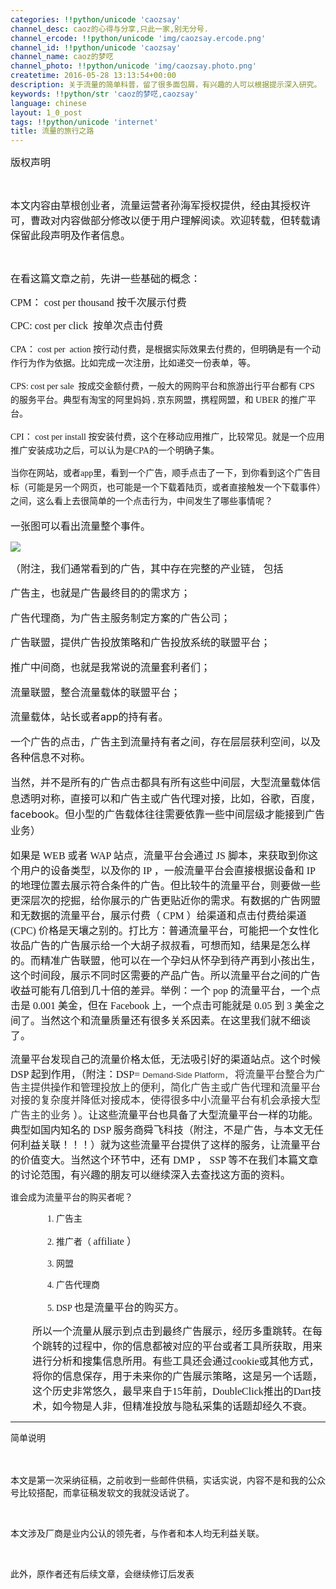 ```yaml
---
categories: !!python/unicode 'caozsay'
channel_desc: caoz的心得与分享,只此一家,别无分号.
channel_ercode: !!python/unicode 'img/caozsay.ercode.png'
channel_id: !!python/unicode 'caozsay'
channel_name: caoz的梦呓
channel_photo: !!python/unicode 'img/caozsay.photo.png'
createtime: 2016-05-28 13:13:54+00:00
description: 关于流量的简单科普，留了很多面包屑，有兴趣的人可以根据提示深入研究。
keywords: !!python/str 'caoz的梦呓,caozsay'
language: chinese
layout: 1_0_post
tags: !!python/unicode 'internet'
title: 流量的旅行之路
---
```

<div class="rich_media_content" id="js_content">
<p>
<span style="font-size: 16px;">
          版权声明
         </span>
</p>
<p>
<br/>
</p>
<p>
<span style="font-size: 16px;">
          本文内容由草根创业者，流量运营者孙海军授权提供，经由其授权许可，曹政对内容做部分修改以便于用户理解阅读。欢迎转载，但转载请保留此段声明及作者信息。
         </span>
</p>
<p>
<br/>
</p>
<p>
<span style="font-size: 16px;">
</span>
</p>
<p>
<span style="font-family: 宋体; font-size: 16px;">
          在看这篇文章之前，先讲一些基础的概念：
         </span>
</p>
<p>
<span style="font-family: Calibri; font-size: 16px;">
</span>
</p>
<p>
<span style="font-family: 宋体; font-size: 16px;">
          CPM：
          <span style="font-size: 16px; font-family: Calibri;">
           cost per thousand
          </span>
          按千次展示付费
         </span>
</p>
<p>
<span style="line-height: 1.6; font-size: 16px;">
<span style="font-family:Calibri">
</span>
</span>
<span style="font-family: 宋体; line-height: 1.6; font-size: 16px;">
          CPC: cost per click  按单次点击付费
         </span>
</p>
<p>
<span style="font-size: 16px;">
<span style="font-family: 宋体; font-size: 14px; line-height: 1.6;">
           CPA：
          </span>
<span style="font-size: 14px; line-height: 1.6; font-family: Calibri;">
           cost per  action
          </span>
<span style="font-family: 宋体; font-size: 14px; line-height: 1.6;">
           按行动付费，是根据实际效果去付费的，但明确是有一个动作行为作为依据。比如完成一次注册，比如递交一份表单，等。
          </span>
</span>
</p>
<p>
<span style="font-size: 16px;">
<span style="font-family: Calibri; font-size: 14px;">
</span>
<span style="font-family: 宋体; font-size: 14px; line-height: 1.6;">
           CPS: cost per sale  按成交金额付费，一般大的网购平台和旅游出行平台都有
          </span>
<span style="font-size: 14px; line-height: 1.6; font-family: Calibri;">
           CPS
          </span>
<span style="font-family: 宋体; font-size: 14px; line-height: 1.6;">
           的服务平台。典型有淘宝的阿里妈妈
          </span>
<span style="font-size: 14px; line-height: 1.6; font-family: Calibri;">
           ,
          </span>
<span style="font-family: 宋体; font-size: 14px; line-height: 1.6;">
           京东网盟，携程网盟，和
          </span>
<span style="font-size: 14px; line-height: 1.6; font-family: Calibri;">
           UBER
          </span>
<span style="font-family: 宋体; font-size: 14px; line-height: 1.6;">
           的推广平台。
          </span>
</span>
</p>
<p>
<span style="font-size: 16px;">
<span style="line-height: 1.6; font-size: 16px;">
<span style="font-family:Calibri">
</span>
</span>
<span style="font-family: 宋体; font-size: 14px; line-height: 1.6;">
           CPI：
          </span>
<span style="font-size: 14px; line-height: 1.6; font-family: Calibri;">
           cost per install
          </span>
<span style="font-family: 宋体; font-size: 14px; line-height: 1.6;">
           按安装付费，这个在移动应用推广，比较常见。就是一个应用推广安装成功之后，可以认为是CPA的一个明确子集。
          </span>
</span>
</p>
<p>
<span style="font-family: Calibri; font-size: 16px;">
</span>
</p>
<p>
<span style="font-size: 16px;">
<span style="font-family: Calibri; font-size: 14px;">
</span>
<span style="font-family: 宋体; font-size: 14px; line-height: 1.6;">
           当你在网站，或者app里，看到一个广告，顺手点击了一下，到你看到这个广告目标（可能是另一个网页，也可能是一个下载着陆页，或者直接触发一个下载事件）之间，这么看上去很简单的一个点击行为，中间发生了哪些事情呢？
          </span>
</span>
</p>
<p>
<span style="font-family: Calibri; font-size: 16px;">
</span>
</p>
<p>
<span style="font-family: 宋体; font-size: 16px;">
          一张图可以看出流量整个事件。
         </span>
</p>
<p>
<span style="font-family: Calibri; font-size: 16px;">
<img data-ratio="0.6079136690647482" data-s="300,640" data-src="" data-type="png" data-w="" src="{{ '/img/nBKX0s8fer0LemhXUGgLGKpcFzggwHLBP5R6ZuiaeV5EDBaBfNBc0MvIST9EPk8iarxx3cFFLngs3TUPAyuHialOA.png' | prepend: site.img | replace: '//','/' }}"/>
<br/>
</span>
</p>
<p>
<span style="font-size: 16px;">
          （附注，我们通常看到的广告，其中存在完整的产业链，
          <span style="font-size: 16px; line-height: 1.6;">
           包括
          </span>
</span>
</p>
<p>
<span style="line-height: 1.6; font-size: 16px;">
          广告主，也就是广告最终目的的需求方；
         </span>
</p>
<p>
<span style="line-height: 1.6; font-size: 16px;">
          广告代理商，为广告主服务制定方案的广告公司；
         </span>
</p>
<p>
<span style="line-height: 1.6; font-size: 16px;">
          广告联盟，提供广告投放策略和广告投放系统的联盟平台；
         </span>
</p>
<p>
<span style="line-height: 1.6; font-size: 16px;">
          推广中间商，也就是我常说的流量套利者们；
         </span>
</p>
<p>
<span style="line-height: 1.6; font-size: 16px;">
          流量联盟，整合流量载体的联盟平台；
         </span>
</p>
<p>
<span style="line-height: 1.6; font-size: 16px;">
          流量载体，站长或者app的持有者。
         </span>
</p>
<p>
<span style="line-height: 1.6; font-size: 16px;">
          一个广告的点击，广告主到流量持有者之间，存在层层获利空间，以及各种信息不对称。
         </span>
</p>
<p>
<span style="line-height: 1.6; font-size: 16px;">
          当然，并不是所有的广告点击都具有所有这些中间层，大型流量载体信息透明对称，直接可以和广告主或广告代理对接，比如，谷歌，百度，facebook。但小型的广告载体往往需要依靠一些中间层级才能接到广告业务）
         </span>
</p>
<p>
<span style="font-family: 宋体; font-size: 16px;">
          如果是
          <span style="font-size: 16px; font-family: Calibri;">
           WEB
          </span>
          或者
          <span style="font-size: 16px; font-family: Calibri;">
           WAP
          </span>
          站点，流量平台会通过
          <span style="font-size: 16px; font-family: Calibri;">
           JS
          </span>
          脚本，来获取到你这个用户的设备类型，以及你的
          <span style="font-size: 16px; font-family: Calibri;">
           IP
          </span>
          ，一般流量平台会直接根据设备和
          <span style="font-size: 16px; font-family: Calibri;">
           IP
          </span>
          的地理位置去展示符合条件的广告。但比较牛的流量平台，则要做一些更深层次的挖掘，给你展示的广告更贴近你的需求。有数据的广告网盟和无数据的流量平台，展示付费（
          <span style="font-size: 16px; font-family: Calibri;">
           CPM
          </span>
          ）给渠道和点击付费给渠道
          <span style="font-size: 16px; font-family: Calibri;">
           (CPC)
          </span>
          价格是天壤之别的。打比方：普通流量平台，可能把一个女性化妆品广告的广告展示给一个大胡子叔叔看，可想而知，结果是怎么样的。而精准广告联盟，他可以在一个孕妇从怀孕到待产再到小孩出生，这个时间段，展示不同时区需要的产品广告。所以流量平台之间的广告收益可能有几倍到几十倍的差异。举例：一个
          <span style="font-size: 16px; font-family: Calibri;">
           pop
          </span>
          的流量平台，一个点击是
          <span style="font-size: 16px; font-family: Calibri;">
           0.001
          </span>
          美金，但在
          <span style="font-size: 16px; font-family: Calibri;">
           Facebook
          </span>
          上，一个点击可能就是
          <span style="font-size: 16px; font-family: Calibri;">
           0.05
          </span>
          到
          <span style="font-size: 16px; font-family: Calibri;">
           3
          </span>
          美金之间了。当然这个和流量质量还有很多关系因素。在这里我们就不细谈了。
         </span>
</p>
<p>
<span style="font-family: Calibri; font-size: 16px;">
</span>
</p>
<p>
<span style="font-family: 宋体; font-size: 16px;">
          流量平台发现自己的流量价格太低，无法吸引好的渠道站点。这个时候
          <span style="font-size: 16px; font-family: Calibri;">
           DSP
          </span>
          起到作用，（附注：DSP=
          <span style="color: rgb(51, 51, 51); font-family: arial; font-size: 13px; line-height: 20.02px; background-color: rgb(255, 255, 255);">
           Demand-Side Platform，
           <span style="color: rgb(51, 51, 51); font-family: arial; line-height: 20.02px; font-size: 16px; background-color: rgb(255, 255, 255);">
            将流量平台整合为广告主提供操作和管理投放上的便利，简化广告主或广告代理和流量平台对接的复杂度并降低对接成本，使得很多中小流量平台有机会承接大型广告主的业务
           </span>
</span>
          ）。让这些流量平台也具备了大型流量平台一样的功能。典型如国内知名的
          <span style="font-size: 16px; font-family: Calibri;">
           DSP
          </span>
          服务商舜飞科技（附注，不是广告，与本文无任何利益关联！！！）就为这些流量平台提供了这样的服务，让流量平台的价值变大。当然这个环节中，还有
          <span style="font-size: 16px; font-family: Calibri;">
           DMP
          </span>
          ，
          <span style="font-size: 16px; font-family: Calibri;">
           SSP
          </span>
          等不在我们本篇文章的讨论范围，有兴趣的朋友可以继续深入去查找这方面的资料。
         </span>
</p>
<p>
<span style="font-family: Calibri; font-size: 16px;">
</span>
</p>
<p>
<span style="font-size: 16px;">
<span style="font-family: Calibri; font-size: 14px;">
</span>
<span style="font-family: 宋体; font-size: 14px;">
           谁会成为流量平台的购买者呢？
          </span>
</span>
</p>
<p>
<span style="font-family: Calibri; font-size: 16px;">
</span>
</p>
<p style="margin-left:59px">
<span style="font-size: 16px;">
<span style="font-family: Calibri; font-size: 14px;">
           1.
          </span>
<span style="font-family: 宋体; font-size: 14px;">
           广告主
          </span>
</span>
</p>
<p style="margin-left:59px">
<span style="font-size: 16px;">
<span style="font-family: Calibri; font-size: 14px;">
           2.
          </span>
<span style="font-family: 宋体; font-size: 14px;">
           推广者（
           <span style="font-size: 16px; font-family: Calibri;">
            affiliate
           </span>
<span style="font-size: 16px; font-family: 宋体;">
            ）
           </span>
</span>
</span>
</p>
<p style="margin-left:59px">
<span style="font-size: 16px;">
<span style="font-family: Calibri; font-size: 14px;">
           3.
          </span>
<span style="font-family: 宋体; font-size: 14px;">
           网盟
          </span>
</span>
</p>
<p style="margin-left:59px">
<span style="font-size: 16px;">
<span style="font-family: Calibri; font-size: 14px;">
           4.
          </span>
<span style="font-family: 宋体; font-size: 14px;">
           广告代理商
          </span>
</span>
</p>
<p style="margin-left:59px">
<span style="font-size: 16px;">
<span style="font-family: Calibri; font-size: 14px;">
           5.
          </span>
<span style="font-family: 宋体; font-size: 14px;">
           DSP
           <span style="font-size: 16px; font-family: 宋体;">
            也是流量平台的购买方。
           </span>
</span>
</span>
</p>
<p style="margin-left:35px">
<span style="font-family: Calibri; font-size: 16px;">
</span>
</p>
<p style="margin-left:35px">
<span style="font-family: 宋体; font-size: 16px;">
          所以一个流量从展示到点击到最终广告展示，经历多重跳转。在每个跳转的过程中，你的信息都被对应的平台或者工具所获取，用来进行分析和搜集信息所用。有些工具还会通过cookie或其他方式，将你的信息保存，用于未来你的广告展示策略，这是另一个话题，这个历史非常悠久，最早来自于15年前，DoubleClick推出的Dart技术，如今物是人非，但精准投放与隐私采集的话题却经久不衰。
         </span>
</p>
<p>
<span style="font-family: Calibri; font-size: 16px;">
</span>
</p>
<hr/>
<p>
<span style="line-height: 1.6;">
          简单说明
         </span>
<br/>
</p>
<p>
<br/>
</p>
<p>
<span style="font-family: Calibri; font-size: 16px;">
</span>
         本文是第一次采纳征稿，之前收到一些邮件供稿，实话实说，内容不是和我的公众号比较搭配，而拿征稿发软文的我就没话说了。
        </p>
<p>
<br/>
</p>
<p>
         本文涉及厂商是业内公认的领先者，与作者和本人均无利益关联。
        </p>
<p>
<br/>
</p>
<p>
         此外，原作者还有后续文章，会继续修订后发表
        </p>
<p>
<br/>
</p>
<p>
<br/>
</p>
</div>
